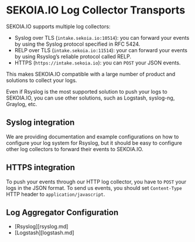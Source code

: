 # SEKOIA.IO Log Collector Transports

SEKOIA.IO supports multiple log collectors:

- Syslog over TLS (`intake.sekoia.io:10514`): you can forward your events by using the Syslog protocol specified in RFC 5424.
- RELP over TLS (`intake.sekoia.io:11514`): your can forward your events by using Rsyslog’s reliable protocol called RELP.
- HTTPS (`https://intake.sekoia.io`): you can `POST` your JSON events.

This makes SEKOIA.IO compatible with a large number of product and solutions to collect your logs.

Even if Rsyslog is the most supported solution to push your logs to SEKOIA.IO, you can use other solutions, such as Logstash, syslog-ng, Graylog, etc.

## Syslog integration

We are providing documentation and example configurations on how to configure your log system for Rsyslog, but it should be easy to configure other log collectors to forward their events to SEKOIA.IO.

## HTTPS integration

To push your events through our HTTP log collector, you have to `POST` your logs in the JSON format. To send us events, you should set `Content-Type` HTTP header to `application/javascript`.

## Log Aggregator Configuration

- [Rsyslog][rsyslog.md]
- [Logstash][logstash.md]
